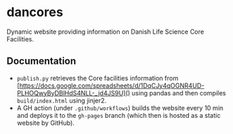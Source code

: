# dancores
Dynamic website providing information on Danish Life Science Core Facilities.

## Documentation

* `publish.py` retrieves the Core facilities information from [https://docs.google.com/spreadsheets/d/1DqCJy4qOGNR4UD-PLHOQwyByDBlHdS4NLL-_jd4JS9U]() using pandas and then compiles `build/index.html` using jinjer2.  
* A GH action (under `.github/workflows`) builds the website every 10 min and deploys it to the `gh-pages` branch (which then is hosted as a static website by GitHub).
